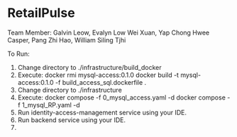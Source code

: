 # RetailPulse

Team Member:
Galvin Leow,
Evalyn Low Wei Xuan,
Yap Chong Hwee Casper,
Pang Zhi Hao,
William Siling Tjhi

To Run:
1. Change directory to ./infrastructure/build_docker
2. Execute:
    docker rmi mysql-access:0.1.0
    docker build -t mysql-access:0.1.0 -f build_access_sql.dockerfile .
3. Change directory to ./infrastructure
4. Execute:
    docker compose -f 0_mysql_access.yaml -d
    docker compose -f 1_mysql_RP.yaml -d
5. Run identity-access-management service using your IDE.
6. Run backend service using your IDE.
7. 